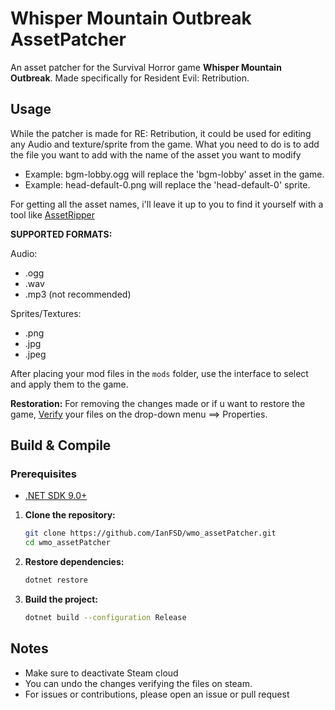 # Whisper Mountain Outbreak AssetPatcher

An asset patcher for the Survival Horror game **Whisper Mountain Outbreak**.
Made specifically for Resident Evil: Retribution.  

## Usage

While the patcher is made for RE: Retribution, it could be used for editing any Audio and texture/sprite from the game.
What you need to do is to add the file you want to add with the name of the asset you want to modify

- Example: bgm-lobby.ogg will replace the 'bgm-lobby' asset in the game.
- Example: head-default-0.png will replace the 'head-default-0' sprite.

For getting all the asset names, i'll leave it up to you to find it yourself with a tool like [AssetRipper](https://github.com/AssetRipper/AssetRipper)

**SUPPORTED FORMATS:**

Audio:

- .ogg
- .wav
- .mp3 (not recommended)

Sprites/Textures:

- .png
- .jpg
- .jpeg

After placing your mod files in the `mods` folder, use the interface to select and apply them to the game.

**Restoration:**
For removing the changes made or if u want to restore the game, [Verify](https://help.steampowered.com/en/faqs/view/0C48-FCBD-DA71-93EB) your files on the drop-down menu ==> Properties.

## Build & Compile

### Prerequisites

- [.NET SDK 9.0+](https://dotnet.microsoft.com/download)

1. **Clone the repository:**

    ```bash
    git clone https://github.com/IanFSD/wmo_assetPatcher.git
    cd wmo_assetPatcher
    ```

2. **Restore dependencies:**

    ```bash
    dotnet restore
    ```

3. **Build the project:**

    ```bash
    dotnet build --configuration Release
    ```

## Notes

- Make sure to deactivate Steam cloud
- You can undo the changes verifying the files on steam.
- For issues or contributions, please open an issue or pull request
